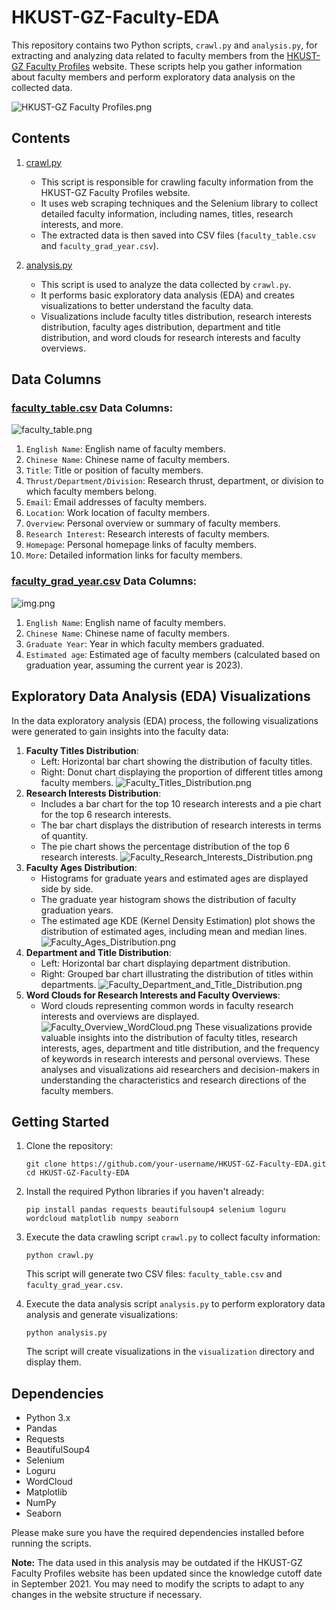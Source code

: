 # HKUST-GZ-Faculty-EDA

This repository contains two Python scripts, `crawl.py` and `analysis.py`, for extracting and analyzing data related to faculty members from the [HKUST-GZ Faculty Profiles](https://facultyprofiles.hkust-gz.edu.cn/) website. These scripts help you gather information about faculty members and perform exploratory data analysis on the collected data.

![HKUST-GZ Faculty Profiles.png](visualization%2FHKUST-GZ%20Faculty%20Profiles.png)
## Contents

1. [crawl.py](crawl.py)
   - This script is responsible for crawling faculty information from the HKUST-GZ Faculty Profiles website.
   - It uses web scraping techniques and the Selenium library to collect detailed faculty information, including names, titles, research interests, and more.
   - The extracted data is then saved into CSV files (`faculty_table.csv` and `faculty_grad_year.csv`).

2. [analysis.py](analysis.py)
   - This script is used to analyze the data collected by `crawl.py`.
   - It performs basic exploratory data analysis (EDA) and creates visualizations to better understand the faculty data.
   - Visualizations include faculty titles distribution, research interests distribution, faculty ages distribution, department and title distribution, and word clouds for research interests and faculty overviews.

## Data Columns

### [faculty_table.csv](faculty_table.csv) Data Columns:
![faculty_table.png](visualization%2Ffaculty_table.png)
1. `English Name`: English name of faculty members.
2. `Chinese Name`: Chinese name of faculty members.
3. `Title`: Title or position of faculty members.
4. `Thrust/Department/Division`: Research thrust, department, or division to which faculty members belong.
5. `Email`: Email addresses of faculty members.
6. `Location`: Work location of faculty members.
7. `Overview`: Personal overview or summary of faculty members.
8. `Research Interest`: Research interests of faculty members.
9. `Homepage`: Personal homepage links of faculty members.
10. `More`: Detailed information links for faculty members.

### [faculty_grad_year.csv](faculty_grad_year.csv) Data Columns:
![img.png](visualization/faculty_grad_year.png)
1. `English Name`: English name of faculty members.
2. `Chinese Name`: Chinese name of faculty members.
3. `Graduate Year`: Year in which faculty members graduated.
4. `Estimated age`: Estimated age of faculty members (calculated based on graduation year, assuming the current year is 2023).

## Exploratory Data Analysis (EDA) Visualizations

In the data exploratory analysis (EDA) process, the following visualizations were generated to gain insights into the faculty data:

1. **Faculty Titles Distribution**:
   - Left: Horizontal bar chart showing the distribution of faculty titles.
   - Right: Donut chart displaying the proportion of different titles among faculty members.
![Faculty_Titles_Distribution.png](visualization%2FFaculty_Titles_Distribution.png)
2. **Research Interests Distribution**:
   - Includes a bar chart for the top 10 research interests and a pie chart for the top 6 research interests.
   - The bar chart displays the distribution of research interests in terms of quantity.
   - The pie chart shows the percentage distribution of the top 6 research interests.
![Faculty_Research_Interests_Distribution.png](visualization%2FFaculty_Research_Interests_Distribution.png)
3. **Faculty Ages Distribution**:
   - Histograms for graduate years and estimated ages are displayed side by side.
   - The graduate year histogram shows the distribution of faculty graduation years.
   - The estimated age KDE (Kernel Density Estimation) plot shows the distribution of estimated ages, including mean and median lines.
![Faculty_Ages_Distribution.png](visualization%2FFaculty_Ages_Distribution.png)
4. **Department and Title Distribution**:
   - Left: Horizontal bar chart displaying department distribution.
   - Right: Grouped bar chart illustrating the distribution of titles within departments.
![Faculty_Department_and_Title_Distribution.png](visualization%2FFaculty_Department_and_Title_Distribution.png)
5. **Word Clouds for Research Interests and Faculty Overviews**:
   - Word clouds representing common words in faculty research interests and overviews are displayed.
![Faculty_Overview_WordCloud.png](visualization%2FFaculty_Overview_WordCloud.png)
These visualizations provide valuable insights into the distribution of faculty titles, research interests, ages, department and title distribution, and the frequency of keywords in research interests and personal overviews. These analyses and visualizations aid researchers and decision-makers in understanding the characteristics and research directions of the faculty members.

## Getting Started

1. Clone the repository:

   ```
   git clone https://github.com/your-username/HKUST-GZ-Faculty-EDA.git
   cd HKUST-GZ-Faculty-EDA
   ```

2. Install the required Python libraries if you haven't already:

   ```
   pip install pandas requests beautifulsoup4 selenium loguru wordcloud matplotlib numpy seaborn
   ```

3. Execute the data crawling script `crawl.py` to collect faculty information:

   ```
   python crawl.py
   ```

   This script will generate two CSV files: `faculty_table.csv` and `faculty_grad_year.csv`.

4. Execute the data analysis script `analysis.py` to perform exploratory data analysis and generate visualizations:

   ```
   python analysis.py
   ```

   The script will create visualizations in the `visualization` directory and display them.

## Dependencies

- Python 3.x
- Pandas
- Requests
- BeautifulSoup4
- Selenium
- Loguru
- WordCloud
- Matplotlib
- NumPy
- Seaborn

Please make sure you have the required dependencies installed before running the scripts.

**Note:** The data used in this analysis may be outdated if the HKUST-GZ Faculty Profiles website has been updated since the knowledge cutoff date in September 2021. You may need to modify the scripts to adapt to any changes in the website structure if necessary.